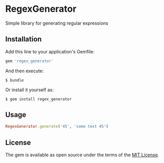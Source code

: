 # RegexGenerator

Simple library for generating regular expressions

## Installation

Add this line to your application's Gemfile:

```ruby
gem 'regex_generator'
```

And then execute:

    $ bundle

Or install it yourself as:

    $ gem install regex_generator

## Usage

```ruby
RegexGenerator.generate('45', 'some text 45')
```

## License

The gem is available as open source under the terms of the [MIT License](https://opensource.org/licenses/MIT).
